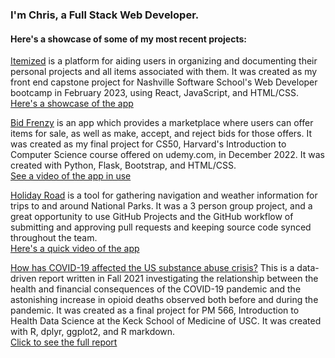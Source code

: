 ### I'm Chris, a Full Stack Web Developer. 

#### Here's a showcase of some of my most recent projects:
[Itemized](https://github.com/ristopherCh/itemized) is a platform for aiding users in organizing and documenting their personal projects and all items associated with them. It was created as my front end capstone project for Nashville Software School's Web Developer bootcamp in February 2023, using React, JavaScript, and HTML/CSS.  
[Here's a showcase of the app](https://youtu.be/DuclT6BHbV4)

[Bid Frenzy](https://github.com/ristopherCh/cs50-final-project) is an app which provides a marketplace where users can offer items for sale, as well as make, accept, and reject bids for those offers. It was created as my final project for CS50, Harvard's Introduction to Computer Science course offered on udemy.com, in December 2022. It was created with Python, Flask, Bootstrap, and HTML/CSS.  
[See a video of the app in use](https://youtu.be/07QwSRYMB6s)

[Holiday Road](https://github.com/NSS-Day-Cohort-61/holiday-road-holiday-green-team) is a tool for gathering navigation and weather information for trips to and around National Parks. It was a 3 person group project, and a great opportunity to use GitHub Projects and the GitHub workflow of submitting and approving pull requests and keeping source code synced throughout the team.  
[Here's a quick video of the app](https://www.youtube.com/watch?v=H4qBvp1WzMg)

[How has COVID-19 affected the US substance abuse crisis?](https://github.com/ristopherCh/PM-566-my-final-project)
This is a data-driven report written in Fall 2021 investigating the relationship between the health and financial consequences of the COVID-19 pandemic and the astonishing increase in opioid deaths observed both before and during the pandemic. It was created as a final project for PM 566, Introduction to Health Data Science at the Keck School of Medicine of USC. It was created with R, dplyr, ggplot2, and R markdown.  
[Click to see the full report](https://ristopherch.github.io/PM-566-my-final-project/HansonChris_PM566_FinalReport.pdf)


<!--
**ristopherCh/ristopherCh** is a ✨ _special_ ✨ repository because its `README.md` (this file) appears on your GitHub profile.

Here are some ideas to get you started:

- 🔭 I’m currently working on ...
- 🌱 I’m currently learning ...
- 👯 I’m looking to collaborate on ...
- 🤔 I’m looking for help with ...
- 💬 Ask me about ...
- 📫 How to reach me: ...
- 😄 Pronouns: ...
- ⚡ Fun fact: ...
-->
